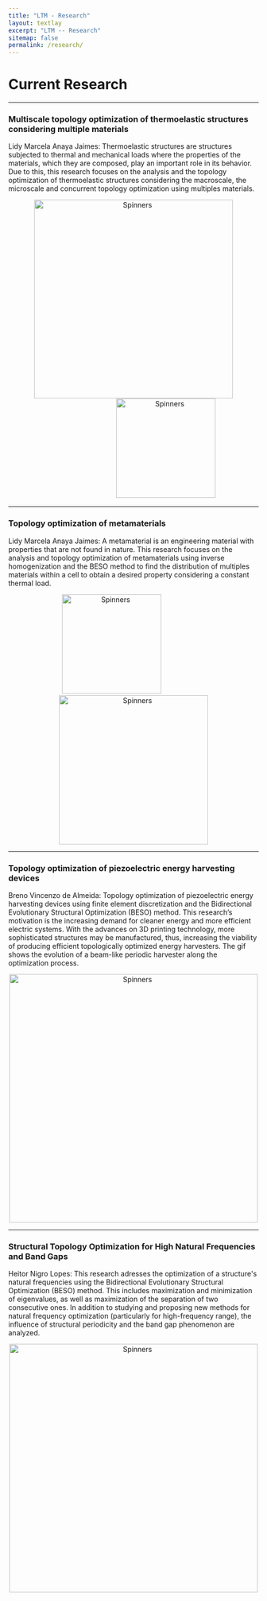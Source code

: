 ```yaml
---
title: "LTM - Research"
layout: textlay
excerpt: "LTM -- Research"
sitemap: false
permalink: /research/
---
```


# Current Research


---
### Multiscale topology optimization of thermoelastic structures considering multiple materials
Lidy Marcela Anaya Jaimes: Thermoelastic structures are structures subjected to thermal and mechanical loads where the properties of the materials, which they are composed, play an important role in its behavior. Due to this, this research focuses on the analysis and the topology optimization of thermoelastic structures considering the macroscale, the microscale and concurrent topology optimization using multiples materials. 

<p style="text-align: center;">
    <image src="/images/ltm_research/macro_concurrent.gif" alt="Spinners" width="400" /> &emsp;&emsp;&emsp;&emsp;&emsp;&emsp;&emsp;&emsp;&emsp;
    <image src="/images/ltm_research/micro_concurrent.gif" alt="Spinners" width="200" /> 
</p>


---
### Topology optimization of metamaterials
Lidy Marcela Anaya Jaimes: A metamaterial is an engineering material with properties that are not found in nature. This research focuses on the analysis and topology optimization of metamaterials using inverse homogenization and the BESO method to find the distribution of multiples materials within a cell to obtain a desired property considering a constant thermal load.

<p style="text-align: center;">
    <image src="/images/ltm_research/micro_metamaterial.gif" alt="Spinners" width="200" /> &emsp;&emsp;&emsp;&emsp;&emsp;&emsp;
    <image src="/images/ltm_research/micro_metamat_def.gif" alt="Spinners" width="300" /> 
</p>


---
### Topology optimization of piezoelectric energy harvesting devices
Breno Vincenzo de Almeida: Topology optimization of piezoelectric energy harvesting devices using finite element discretization and the Bidirectional Evolutionary Structural Optimization (BESO) method. This research’s motivation is the increasing demand for cleaner energy and more efficient electric systems. With the advances on 3D printing technology, more sophisticated structures may be manufactured, thus, increasing the viability of producing efficient topologically optimized energy harvesters. The gif shows the evolution of a beam-like periodic harvester along the optimization process.

<p style="text-align: center;">
    <image src="/images/ltm_research/topologyLTM.gif" alt="Spinners" width="500" />  
</p>


---
### Structural Topology Optimization for High Natural Frequencies and Band Gaps
Heitor Nigro Lopes: This research adresses the optimization of a structure's natural frequencies using the Bidirectional Evolutionary Structural Optimization (BESO) method. This includes maximization and minimization of eigenvalues, as well as maximization of the separation of two consecutive ones. In addition to studying and proposing new methods for natural frequency optimization (particularly for high-frequency range), the influence of structural periodicity and the band gap phenomenon are analyzed.

<p style="text-align: center;">
    <image src="/images/ltm_research/FRFandTopSep.gif" alt="Spinners" width="500" />
</p>
